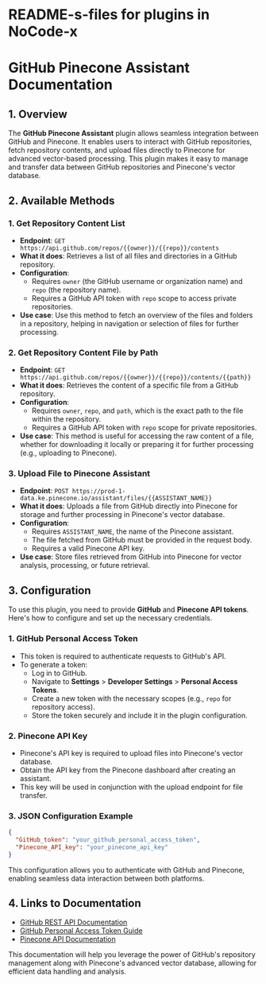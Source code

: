 # README-s-files for plugins in NoCode-x


# GitHub Pinecone Assistant Documentation

## 1. Overview

The **GitHub Pinecone Assistant** plugin allows seamless integration between GitHub and Pinecone. It enables users to interact with GitHub repositories, fetch repository contents, and upload files directly to Pinecone for advanced vector-based processing. This plugin makes it easy to manage and transfer data between GitHub repositories and Pinecone's vector database.

## 2. Available Methods

### 1. **Get Repository Content List**
   - **Endpoint**: `GET https://api.github.com/repos/{{owner}}/{{repo}}/contents`
   - **What it does**: Retrieves a list of all files and directories in a GitHub repository.
   - **Configuration**:
     - Requires `owner` (the GitHub username or organization name) and `repo` (the repository name).
     - Requires a GitHub API token with `repo` scope to access private repositories.
   - **Use case**: Use this method to fetch an overview of the files and folders in a repository, helping in navigation or selection of files for further processing.

### 2. **Get Repository Content File by Path**
   - **Endpoint**: `GET https://api.github.com/repos/{{owner}}/{{repo}}/contents/{{path}}`
   - **What it does**: Retrieves the content of a specific file from a GitHub repository.
   - **Configuration**:
     - Requires `owner`, `repo`, and `path`, which is the exact path to the file within the repository.
     - Requires a GitHub API token with `repo` scope for private repositories.
   - **Use case**: This method is useful for accessing the raw content of a file, whether for downloading it locally or preparing it for further processing (e.g., uploading to Pinecone).

### 3. **Upload File to Pinecone Assistant**
   - **Endpoint**: `POST https://prod-1-data.ke.pinecone.io/assistant/files/{{ASSISTANT_NAME}}`
   - **What it does**: Uploads a file from GitHub directly into Pinecone for storage and further processing in Pinecone's vector database.
   - **Configuration**:
     - Requires `ASSISTANT_NAME`, the name of the Pinecone assistant.
     - The file fetched from GitHub must be provided in the request body.
     - Requires a valid Pinecone API key.
   - **Use case**: Store files retrieved from GitHub into Pinecone for vector analysis, processing, or future retrieval.

## 3. Configuration

To use this plugin, you need to provide **GitHub** and **Pinecone API tokens**. Here's how to configure and set up the necessary credentials.

### 1. **GitHub Personal Access Token**
   - This token is required to authenticate requests to GitHub's API.
   - To generate a token:
     - Log in to GitHub.
     - Navigate to **Settings** > **Developer Settings** > **Personal Access Tokens**.
     - Create a new token with the necessary scopes (e.g., `repo` for repository access).
     - Store the token securely and include it in the plugin configuration.

### 2. **Pinecone API Key**
   - Pinecone's API key is required to upload files into Pinecone's vector database.
   - Obtain the API key from the Pinecone dashboard after creating an assistant.
   - This key will be used in conjunction with the upload endpoint for file transfer.

### 3. **JSON Configuration Example**

```json
{
  "GitHub_token": "your_github_personal_access_token",
  "Pinecone_API_key": "your_pinecone_api_key"
}
```

This configuration allows you to authenticate with GitHub and Pinecone, enabling seamless data interaction between both platforms.

## 4. Links to Documentation

- [GitHub REST API Documentation](https://docs.github.com/en/rest)
- [GitHub Personal Access Token Guide](https://docs.github.com/en/authentication/keeping-your-account-and-data-secure/creating-a-personal-access-token)
- [Pinecone API Documentation](https://docs.pinecone.io)

This documentation will help you leverage the power of GitHub's repository management along with Pinecone's advanced vector database, allowing for efficient data handling and analysis.
